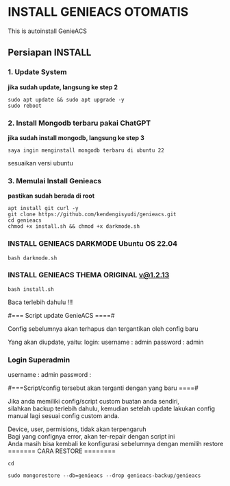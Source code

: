 # INSTALL GENIEACS OTOMATIS
This is autoinstall GenieACS 

## Persiapan INSTALL

### 1. Update System
**jika sudah update, langsung ke step 2**
```
sudo apt update && sudo apt upgrade -y
sudo reboot
```

### 2. Install Mongodb terbaru pakai ChatGPT
**jika sudah install mongodb, langsung ke step 3**
```
saya ingin menginstall mongodb terbaru di ubuntu 22
```
sesuaikan versi ubuntu

### 3. Memulai Install Genieacs
**pastikan sudah berada di root**
```
apt install git curl -y
git clone https://github.com/kendengisyudi/genieacs.git
cd genieacs
chmod +x install.sh && chmod +x darkmode.sh
```

### INSTALL GENIEACS DARKMODE Ubuntu OS 22.04
```
bash darkmode.sh
```
### INSTALL GENIEACS THEMA ORIGINAL v@1.2.13
```
bash install.sh
```

Baca terlebih dahulu !!!

#=== Script update GenieACS ====#

Config sebelumnya akan terhapus dan tergantikan oleh config baru

Yang akan diupdate, yaitu:
login:
username : admin
password : admin

### Login Superadmin
username : admin
password : 
   
#===Script/config tersebut akan terganti dengan yang baru ====#

Jika anda memiliki config/script custom buatan anda sendiri,<br> 
silahkan backup terlebih dahulu, kemudian setelah update lakukan config manual lagi sesuai config custom anda.<br>

Device, user, permisions, tidak akan terpengaruh<br>
Bagi yang confignya error, akan ter-repair dengan script ini<br>
Anda masih bisa kembali ke konfigurasi sebelumnya dengan memilih restore<br>
======= CARA RESTORE ========<br>
```
cd
```
```
sudo mongorestore --db=genieacs --drop genieacs-backup/genieacs
```
